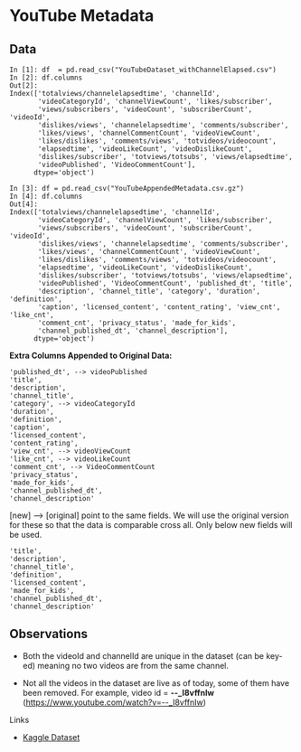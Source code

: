 # YouTube Metadata

## Data

```
In [1]: df  = pd.read_csv("YouTubeDataset_withChannelElapsed.csv")
In [2]: df.columns
Out[2]: 
Index(['totalviews/channelelapsedtime', 'channelId',
       'videoCategoryId', 'channelViewCount', 'likes/subscriber',
       'views/subscribers', 'videoCount', 'subscriberCount', 'videoId',
       'dislikes/views', 'channelelapsedtime', 'comments/subscriber',
       'likes/views', 'channelCommentCount', 'videoViewCount',
       'likes/dislikes', 'comments/views', 'totvideos/videocount',
       'elapsedtime', 'videoLikeCount', 'videoDislikeCount',
       'dislikes/subscriber', 'totviews/totsubs', 'views/elapsedtime',
       'videoPublished', 'VideoCommentCount'],
      dtype='object')

In [3]: df = pd.read_csv("YouTubeAppendedMetadata.csv.gz")
In [4]: df.columns
Out[4]: 
Index(['totalviews/channelelapsedtime', 'channelId',
       'videoCategoryId', 'channelViewCount', 'likes/subscriber',
       'views/subscribers', 'videoCount', 'subscriberCount', 'videoId',
       'dislikes/views', 'channelelapsedtime', 'comments/subscriber',
       'likes/views', 'channelCommentCount', 'videoViewCount',
       'likes/dislikes', 'comments/views', 'totvideos/videocount',
       'elapsedtime', 'videoLikeCount', 'videoDislikeCount',
       'dislikes/subscriber', 'totviews/totsubs', 'views/elapsedtime',
       'videoPublished', 'VideoCommentCount', 'published_dt', 'title',
       'description', 'channel_title', 'category', 'duration', 'definition',
       'caption', 'licensed_content', 'content_rating', 'view_cnt', 'like_cnt',
       'comment_cnt', 'privacy_status', 'made_for_kids',
       'channel_published_dt', 'channel_description'],
      dtype='object')
```


**Extra Columns Appended to Original Data:**

```
'published_dt', --> videoPublished
'title',
'description', 
'channel_title', 
'category', --> videoCategoryId
'duration', 
'definition',
'caption', 
'licensed_content',
'content_rating',
'view_cnt', --> videoViewCount
'like_cnt', --> videoLikeCount
'comment_cnt', --> VideoCommentCount
'privacy_status',
'made_for_kids',
'channel_published_dt',
'channel_description'
```

[new] --> [original] point to the same fields. We will use the original version for these so that the data is comparable cross all.
Only below new fields will be used.
```
'title',
'description', 
'channel_title', 
'definition',
'licensed_content',
'made_for_kids',
'channel_published_dt',
'channel_description'
```

## Observations
* Both the videoId and channelId are unique in the dataset (can be key-ed) meaning no 
two videos are from the same channel.

* Not all the videos in the dataset are live as of today, some of them have been removed. 
For example, video id = **--_I8vffnIw** (https://www.youtube.com/watch?v=--_I8vffnIw)

Links
* [Kaggle Dataset](https://www.kaggle.com/datasets/thedevastator/revealing-insights-from-youtube-video-and-channe)


## 
